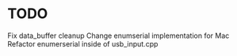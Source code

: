 # TODO

Fix data_buffer cleanup
Change enumserial implementation for Mac
Refactor enumerserial inside of usb_input.cpp
